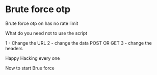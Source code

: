 # Brute force otp
 Brute force otp on has no rate limit 
 
 What do you need not to use the script
 
1 - Change the URL
2 - change the data POST OR GET
3 - change the headers 

Happy Hacking every one 

Now to start Brue force 
